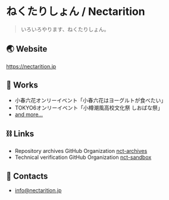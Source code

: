 # ねくたりしょん / Nectarition

> いろいろやります、ねくたりしょん。


## 🌏 Website

https://nectarition.jp

## 🎨 Works

- 小春六花オンリーイベント「小春六花はヨーグルトが食べたい」
- TOKYO6オンリーイベント「小樽潮風高校文化祭 しおばな祭」
- [and more...](https://nectarition.jp/works)

## ⛓ Links

- Repository archives GitHub Organization [nct-archives](https://github.com/nct-archives)
- Technical verification GitHub Organization [nct-sandbox](https://github.com/nct-sandbox)

## 📨 Contacts

- info@nectarition.jp

